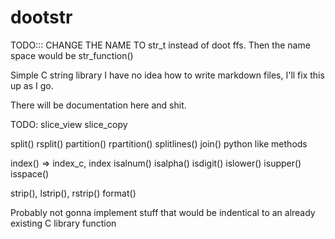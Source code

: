 
# dootstr

TODO::: CHANGE THE NAME TO str_t instead of doot ffs. Then the name space would be str_function()

Simple C string library
I have no idea how to write markdown files, I'll fix this up as I go.

There will be documentation here and shit.

TODO:
slice_view
slice_copy

split() rsplit()
partition() rpartition()
splitlines()
join()
python like methods

index() => index_c, index
isalnum()
isalpha()
isdigit()
islower()
isupper()
isspace()

strip(), lstrip(), rstrip()
format()

Probably not gonna implement stuff that would be indentical to an already existing C library function
